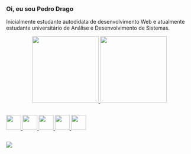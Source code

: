 <!-- <a href="https://github.com/PeterJPD">
  <img height="180em" src="https://github-readme-stats.vercel.app/api?username=PeterJPD&show_icons=true&theme=dark&include_all_commits=true&count_private=true"/>
  <img height="180em" src="https://github-readme-stats.vercel.app/api/top-langs/?username=PeterJPD&layout=compact&langs_count=7&theme=dark"/>
</div>
 -->
<h3>Oi, eu sou Pedro Drago</h3>
<p>Inicialmente estudante autodidata de desenvolvimento Web e atualmente estudante universitário de Análise e Desenvolvimento de Sistemas.</p>
<div align="center" display=inline>
  <a href="https://github.com/PeterJPD">
  <img height="180em" src="https://github-readme-stats.vercel.app/api?username=PeterJPD&show_icons=true&theme=slateorange&include_all_commits=true&count_private=true"/>
  <img height="180em" src="https://github-readme-stats.vercel.app/api/top-langs/?username=PeterJPD&layout=compact&langs_count=7&theme=slateorange"/>
</div>

<div>

##

</div>

<img height="40" src="https://cdn.jsdelivr.net/gh/devicons/devicon/icons/ruby/ruby-original.svg" />
<img height="40" src="https://cdn.jsdelivr.net/gh/devicons/devicon/icons/html5/html5-original.svg" />
<img height="40" src="https://cdn.jsdelivr.net/gh/devicons/devicon/icons/css3/css3-original.svg" />
<img height="40" src="https://cdn.jsdelivr.net/gh/devicons/devicon/icons/javascript/javascript-original.svg" />
<img height="40" src="https://cdn.jsdelivr.net/gh/devicons/devicon/icons/python/python-original.svg" />          
<div>

##

</div>
<div>
  <a href="https://www.linkedin.com/in/pedro-drago/"><img src="https://img.shields.io/badge/LinkedIn-0077B5?style=for-the-badge&logo=linkedin&logoColor=white"/>
</div>
